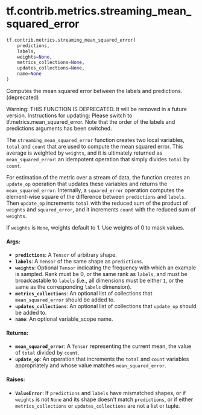 <div itemscope itemtype="http://developers.google.com/ReferenceObject">
<meta itemprop="name" content="tf.contrib.metrics.streaming_mean_squared_error" />
<meta itemprop="path" content="Stable" />
</div>

# tf.contrib.metrics.streaming_mean_squared_error

``` python
tf.contrib.metrics.streaming_mean_squared_error(
    predictions,
    labels,
    weights=None,
    metrics_collections=None,
    updates_collections=None,
    name=None
)
```

Computes the mean squared error between the labels and predictions. (deprecated)

Warning: THIS FUNCTION IS DEPRECATED. It will be removed in a future version.
Instructions for updating:
Please switch to tf.metrics.mean_squared_error. Note that the order of the labels and predictions arguments has been switched.

The `streaming_mean_squared_error` function creates two local variables,
`total` and `count` that are used to compute the mean squared error.
This average is weighted by `weights`, and it is ultimately returned as
`mean_squared_error`: an idempotent operation that simply divides `total` by
`count`.

For estimation of the metric over a stream of data, the function creates an
`update_op` operation that updates these variables and returns the
`mean_squared_error`. Internally, a `squared_error` operation computes the
element-wise square of the difference between `predictions` and `labels`. Then
`update_op` increments `total` with the reduced sum of the product of
`weights` and `squared_error`, and it increments `count` with the reduced sum
of `weights`.

If `weights` is `None`, weights default to 1. Use weights of 0 to mask values.

#### Args:

* <b>`predictions`</b>: A `Tensor` of arbitrary shape.
* <b>`labels`</b>: A `Tensor` of the same shape as `predictions`.
* <b>`weights`</b>: Optional `Tensor` indicating the frequency with which an example is
    sampled. Rank must be 0, or the same rank as `labels`, and must be
    broadcastable to `labels` (i.e., all dimensions must be either `1`, or the
    same as the corresponding `labels` dimension).
* <b>`metrics_collections`</b>: An optional list of collections that
    `mean_squared_error` should be added to.
* <b>`updates_collections`</b>: An optional list of collections that `update_op` should
    be added to.
* <b>`name`</b>: An optional variable_scope name.


#### Returns:

* <b>`mean_squared_error`</b>: A `Tensor` representing the current mean, the value of
    `total` divided by `count`.
* <b>`update_op`</b>: An operation that increments the `total` and `count` variables
    appropriately and whose value matches `mean_squared_error`.


#### Raises:

* <b>`ValueError`</b>: If `predictions` and `labels` have mismatched shapes, or if
    `weights` is not `None` and its shape doesn't match `predictions`, or if
    either `metrics_collections` or `updates_collections` are not a list or
    tuple.